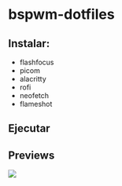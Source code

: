 # bspwm-dotfiles

## Instalar:


* flashfocus
* picom 
* alacritty
* rofi
* neofetch
* flameshot

## Ejecutar

## Previews
![](https://i.imgur.com/TSdtbRp.png)



